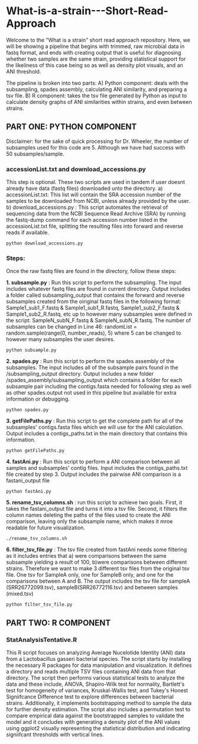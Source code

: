 # What-is-a-strain---Short-Read-Approach

Welcome to the "What is a strain" short read approach repository. 
Here, we will be showing a pipeline that begins with trimmed, raw microbial data in fastq format, and ends with creating output that is useful for diagnosing whether two samples are the same strain, providing statistical support for the likeliness of this case being so as well as density plot visuals, and an ANI threshold. 

The pipeline is broken into two parts:
  A) Python component: deals with the subsampling, spades assembly, calculating ANI similarity, and preparing a tsv file. 
  B) R component: takes the tsv file generated by Python as input to calculate density graphs of ANI similarities within strains, and even between strains. 


## PART ONE: PYTHON COMPONENT
Disclaimer: for the sake of quick processing for Dr. Wheeler, the number of subsamples used for this code are 5. Although we have had success with 50 subsamples/sample. 

### accessionList.txt and download_accessions.py
This step is optional. These two scripts are used in tandem if user doesnt already have data (fastq files) downloaded unto the directory. 
a) accessionList.txt: This list will contain the SRA accession number of the samples to be downloaded from NCBI, unless already provided by the user. 
b) download_accessions.py : This script automates the retrieval of sequencing data from the NCBI Sequence Read Archive (SRA) by running the fastq-dump command for each accession number listed in the accessionList.txt file, splitting the resulting files into forward and reverse reads if available.
```
python download_accessions.py
```
### Steps: 
Once the raw fastq files are found in the directory, follow these steps: 

**1. subsample.py** : Run this script to perform the subsampling. The input includes whatever fastq files are found in current directory. Output includes a folder called subsampling_output that contains the forward and reverse subsamples created from the oiriginal fastq files in the following format: Sample1_sub1_F.fastq & Sample1_sub1_R.fastq, Sample1_sub2_F.fastq & Sample1_sub2_R.fastq, etc up to however many subsamples were defined in the script: SampleN_subN_F.fastq & SampleN_subN_R.fastq. The number of subsamples can be changed in Line 46: randomList = random.sample(range(0, number_reads), 5) where 5 can be changed to however many subsamples the user desires. 
```
python subsample.py
```

**2. spades.py** : Run this script to perform the spades assembly of the subsamples. The input includes all of the subsample pairs found in the /subsampling_output directory. Output includes a new folder /spades_assembly/subsampling_output which contains a folder for each subsample pair including the contigs.fasta needed for following step as well as other spades.output not used in this pipeline but available for extra information or debugging. 
```
python spades.py
```

**3. getFilePaths.py** : Run this script to get the complete path for all of the subsamples' contigs.fasta files which we will use for the ANI calculation. Output includes a contigs_paths.txt in the main directory that contains this information. 
```
python getFilePaths.py
```

**4. fastAni.py** : Run this script to perform a ANI comparison between all samples and subsamples' contig files. Input includes the contigs_paths.txt file created by step 3. Output includes the pairwise ANI comparison is a fastani_output file 
```
python fastAni.py
```

**5. rename_tsv_columns.sh** : run this script to achieve two goals. First, it takes the fastani_output file and turns it into a tsv file. Second, it filters the column names deleting the paths of the files used to create the ANI comparison, leaving only the subsample name, which makes it mroe readable for future visualization. 
```
./rename_tsv_columns.sh
```

**6. filter_tsv_file.py** : The tsv file created from fastAni needs some filtering as it includes entries that a) were comparisons between the same subsample yielding a result of 100, b)were comparisons between different strains. Therefore we want to make 3 different tsv files from the original tsv file. One tsv for SampleA only, one for SampleB only, and one for the comparisons between A and B. The output includes the tsv file for sampleA (SRR26772099.tsv), sampleB(SRR26772116.tsv) and between samples (mixed.tsv) 
```
python filter_tsv_file.py
```

## PART TWO: R COMPONENT

### StatAnalysisTentative.R
This R script focuses on analyzing Average Nucelotide Identity (ANI) data from a Lactobacillus gasseri bacterial species. The script starts by installing the necessary R packages for data manipulation and visualization. It defines a directory and reads multiple TSV files containing ANI data from that directory. The script then performs various statistical tests to analyze the data and these include, ANOVA, Shapiro-Wilk test for normality, Bartlett's test for homogeneity of variances, Kruskal-Wallis test, and Tukey's Honest Signiifcance Difference test to explore differences between bacterial strains. Additionally, it implements bootstrapping method to sample the data for further density estimation. The script also includes a permutation test to compare empirical data against the bootstrapped samples to validate the model and it concludes with generating a density plot of the ANI values using ggplot2 visually representing the statistical distribution and indicating signiifcant thresholds with vertical lines.






